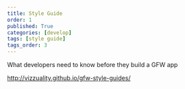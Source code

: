 ```yaml
---
title: Style Guide
order: 1
published: True
categories: [develop]
tags: [style guide]
tags_order: 3
---
```


<p>What developers need to know before they build a GFW app</p>
<p><a href="http://vizzuality.github.io/gfw-style-guides/">http://vizzuality.github.io/gfw-style-guides/</a></p>
